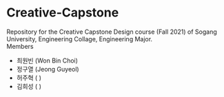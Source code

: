# Creative-Capstone
 Repository for the Creative Capstone Design course (Fall 2021) of Sogang University, Engineering Collage, Engineering Major.  
 Members  
 - 최원빈 (Won Bin Choi)
 - 정구열 (Jeong Guyeol)
 - 허주혁 ( )
 - 김희성 ( )
